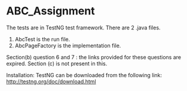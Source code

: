 # ABC_Assignment
The tests are in TestNG test framework.
There are 2 .java files.

1. AbcTest is the run file.
2. AbcPageFactory is the implementation file.

Section(b) question 6 and 7 : the links provided for these questions are expired.
Section (c) is not present in this. 

Installation:
TestNG can be downloaded from the following link:
 http://testng.org/doc/download.html